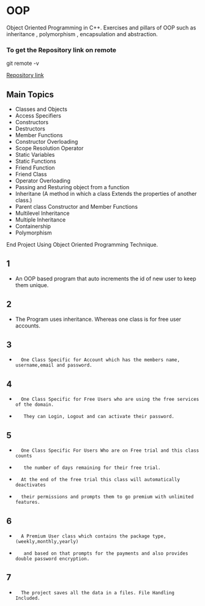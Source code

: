 # OOP
Object Oriented Programming in C++. Exercises and pillars of OOP such as inheritance , polymorphism , encapsulation and abstraction. 
### To get the Repository link on remote
git remote -v 

[Repository link](https://github.com/Sarmad426/OOP)

## Main Topics 
- Classes and Objects
- Access Specifiers
- Constructors
- Destructors
- Member Functions
- Constructor Overloading
- Scope Resolution Operator
- Static Variables
- Static Functions
- Friend Function
- Friend Class
- Operator Overloading
- Passing and Resturing object from a function
- Inheritane (A method in which a class Extends the properties of another class.)
- Parent class Constructor and Member Functions
- Multilevel Inheritance
- Multiple Inheritance
- Containership
- Polymorphism

End Project Using Object Oriented Programming Technique.

## 1
- An OOP based program that auto increments the id of new user to keep them unique.
## 2
- The Program uses inheritance. Whereas one class is for free user accounts.
## 3
-		One Class Specific for Account which has the members name, username,email and password.
## 4
-		One Class Specific for Free Users who are using the free services of the domain.
-		 They can Login, Logout and can activate their password.
## 5
-		One Class Specific For Users Who are on Free trial and this class counts
-		 the number of days remaining for their free trial. 
-		At the end of the free trial this class will automatically deactivates 
-		their permissions and prompts them to go premium with unlimited features.
## 6
-		A Premium User class which contains the package type,(weekly,monthly,yearly)
-		 and based on that prompts for the payments and also provides double password encryption.
## 7
-		The project saves all the data in a files. File Handling Included.
